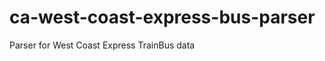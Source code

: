 ca-west-coast-express-bus-parser
==================================

Parser for West Coast Express TrainBus data
